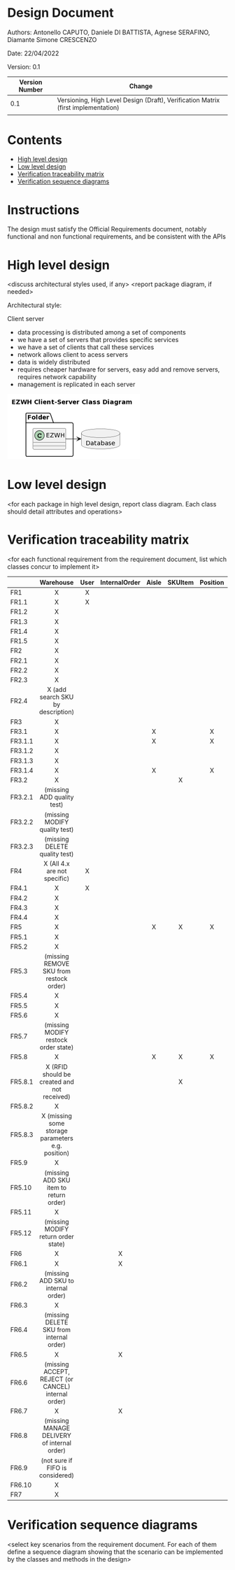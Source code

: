 # Design Document 


Authors: Antonello CAPUTO, Daniele DI BATTISTA, Agnese SERAFINO, Diamante Simone CRESCENZO

Date: 22/04/2022

Version: 0.1

| **Version Number** | **Change** |
|--------------------|------------|
| 0.1 | Versioning, High Level Design (Draft), Verification Matrix (first implementation) |
|  |  |


# Contents

- [High level design](#package-diagram)
- [Low level design](#class-diagram)
- [Verification traceability matrix](#verification-traceability-matrix)
- [Verification sequence diagrams](#verification-sequence-diagrams)

# Instructions

The design must satisfy the Official Requirements document, notably functional and non functional requirements, and be consistent with the APIs

# High level design 

<discuss architectural styles used, if any>
<report package diagram, if needed>

Architectural style: 

Client server
- data processing is distributed among a set of components 
- we have a set of servers that provides specific services
- we have a set of clients that call these services 
- network allows client to acess servers 
- data is widely distributed 
- requires cheaper hardware for servers, easy add and remove servers, requires network capability
- management is replicated in each server 

<img src="./DesignDocumentIMG/packageDiagram.png">





# Low level design

<for each package in high level design, report class diagram. Each class should detail attributes and operations>









# Verification traceability matrix

\<for each functional requirement from the requirement document, list which classes concur to implement it>

|         |                      Warehouse                      | User | InternalOrder | Aisle | SKUItem | Position | SKU | Item | Supplier | Order | TestResult | TestDescriptor |
|---------|:---------------------------------------------------:|:----:|:-------------:|:-----:|:-------:|:--------:|:---:|:----:|:--------:|:-----:|:----------:|:--------------:|
| FR1     |                          X                          |   X  |               |       |         |          |     |      |          |       |            |                |
| FR1.1   |                          X                          |   X  |               |       |         |          |     |      |          |       |            |                |
| FR1.2   |                          X                          |      |               |       |         |          |     |      |          |       |            |                |
| FR1.3   |                          X                          |      |               |       |         |          |     |      |          |       |            |                |
| FR1.4   |                          X                          |      |               |       |         |          |     |      |          |       |            |                |
| FR1.5   |                          X                          |      |               |       |         |          |     |      |          |       |            |                |
| FR2     |                          X                          |      |               |       |         |          |  X  |      |          |       |            |                |
| FR2.1   |                          X                          |      |               |       |         |          |  X  |      |          |       |            |                |
| FR2.2   |                          X                          |      |               |       |         |          |     |      |          |       |            |                |
| FR2.3   |                          X                          |      |               |       |         |          |     |      |          |       |            |                |
| FR2.4   |          X (add search SKU by description)          |      |               |       |         |          |     |      |          |       |            |                |
| FR3     |                          X                          |      |               |       |         |          |     |      |          |       |            |                |
| FR3.1   |                          X                          |      |               |   X   |         |     X    |     |      |          |       |            |                |
| FR3.1.1 |                          X                          |      |               |   X   |         |     X    |     |      |          |       |            |                |
| FR3.1.2 |                          X                          |      |               |       |         |          |     |      |          |       |            |                |
| FR3.1.3 |                          X                          |      |               |       |         |          |     |      |          |       |            |                |
| FR3.1.4 |                          X                          |      |               |   X   |         |     X    |     |      |          |       |            |                |
| FR3.2   |                          X                          |      |               |       |    X    |          |  X  |      |          |       |      X     |        X       |
| FR3.2.1 |              (missing ADD quality test)             |      |               |       |         |          |     |      |          |       |            |                |
| FR3.2.2 |            (missing MODIFY quality test)            |      |               |       |         |          |     |      |          |       |            |                |
| FR3.2.3 |            (missing DELETE quality test)            |      |               |       |         |          |     |      |          |       |            |                |
| FR4     |             X (All 4.x are not specific)            |   X  |               |       |         |          |     |      |          |       |            |                |
| FR4.1   |                          X                          |   X  |               |       |         |          |     |      |          |       |            |                |
| FR4.2   |                          X                          |      |               |       |         |          |     |      |          |       |            |                |
| FR4.3   |                          X                          |      |               |       |         |          |     |      |          |       |            |                |
| FR4.4   |                          X                          |      |               |       |         |          |     |      |          |       |            |                |
| FR5     |                          X                          |      |               |   X   |    X    |     X    |  X  |   X  |     X    |   X   |            |                |
| FR5.1   |                          X                          |      |               |       |         |          |     |      |          |   X   |            |                |
| FR5.2   |                          X                          |      |               |       |         |          |  X  |      |          |   X   |            |                |
| FR5.3   |       (missing REMOVE SKU from restock order)       |      |               |       |         |          |     |      |          |       |            |                |
| FR5.4   |                          X                          |      |               |       |         |          |     |      |          |   X   |            |                |
| FR5.5   |                          X                          |      |               |       |         |          |     |      |     X    |   X   |            |                |
| FR5.6   |                          X                          |      |               |       |         |          |     |      |          |   X   |            |                |
| FR5.7   |         (missing MODIFY restock order state)        |      |               |       |         |          |     |      |          |       |            |                |
| FR5.8   |                          X                          |      |               |   X   |    X    |     X    |     |      |          |   X   |            |                |
| FR5.8.1 |     X (RFID should be created and not received)     |      |               |       |    X    |          |     |      |          |       |            |                |
| FR5.8.2 |                          X                          |      |               |       |         |          |     |      |          |       |      X     |        X       |
| FR5.8.3 |  X (missing some storage parameters e.g. position)  |      |               |       |         |          |     |      |          |       |            |                |
| FR5.9   |                          X                          |      |               |       |         |          |     |      |          |   X   |            |                |
| FR5.10  |        (missing ADD SKU item to return order)       |      |               |       |         |          |     |      |          |       |            |                |
| FR5.11  |                          X                          |      |               |       |         |          |     |      |          |   X   |            |                |
| FR5.12  |         (missing MODIFY return order state)         |      |               |       |         |          |     |      |          |       |            |                |
| FR6     |                          X                          |      |       X       |       |         |          |     |      |          |       |            |                |
| FR6.1   |                          X                          |      |       X       |       |         |          |     |      |          |       |            |                |
| FR6.2   |         (missing ADD SKU to internal order)         |      |               |       |         |          |     |      |          |       |            |                |
| FR6.3   |                          X                          |      |               |       |         |          |     |      |          |       |            |                |
| FR6.4   |       (missing DELETE SKU from internal order)      |      |               |       |         |          |     |      |          |       |            |                |
| FR6.5   |                          X                          |      |       X       |       |         |          |     |      |          |       |            |                |
| FR6.6   | (missing ACCEPT, REJECT (or CANCEL) internal order) |      |               |       |         |          |     |      |          |       |            |                |
| FR6.7   |                          X                          |      |       X       |       |         |          |     |      |          |       |            |                |
| FR6.8   |     (missing MANAGE DELIVERY of internal order)     |      |               |       |         |          |     |      |          |       |            |                |
| FR6.9   |           (not sure if FIFO is considered)          |      |               |       |         |          |     |      |          |       |            |                |
| FR6.10  |                          X                          |      |               |       |         |          |     |      |          |       |            |                |
| FR7     |                          X                          |      |               |       |         |          |     |   X  |          |       |            |                |


# Verification sequence diagrams 
\<select key scenarios from the requirement document. For each of them define a sequence diagram showing that the scenario can be implemented by the classes and methods in the design>

